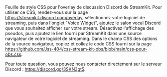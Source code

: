 Feuille de style CSS pour l'overlay de discussion Discord de StreamKit.
Pour utiliser ce CSS, rendez-vous sur la page https://streamkit.discord.com/overlay, sélectionnez votre logiciel de streaming, puis dans l'onglet "Voice Widget", ajoutez le salon vocal Discord que vous souhaitez afficher sur votre stream. Désactivez l'affichage des pseudos, puis ajoutez le lien fourni par StreamKit dans une source navigateur de votre logiciel de streaming. Dans le champ CSS des options de la source navigateur, copiez et collez le code CSS fourni sur la page https://github.com/Jss-404/css-stream-kit-obs/blob/main/css-pour-obs.css.

Pour toute question, vous pouvez nous contacter directement sur le serveur Discord : https://discord.gg/3SKN3gt5.
